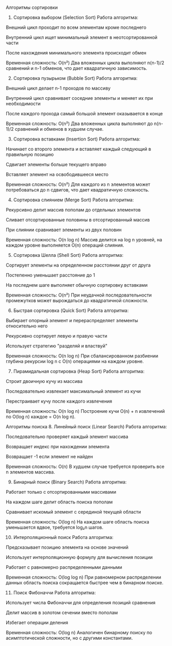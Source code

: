 Алгоритмы сортировки
1. Сортировка выбором (Selection Sort)
Работа алгоритма:

Внешний цикл проходит по всем элементам кроме последнего

Внутренний цикл ищет минимальный элемент в неотсортированной части

После нахождения минимального элемента происходит обмен

Временная сложность: O(n²)
Два вложенных цикла выполняют n(n-1)/2 сравнений и n-1 обменов, что дает квадратичную зависимость.

2. Сортировка пузырьком (Bubble Sort)
Работа алгоритма:

Внешний цикл делает n-1 проходов по массиву

Внутренний цикл сравнивает соседние элементы и меняет их при необходимости

После каждого прохода самый большой элемент оказывается в конце

Временная сложность: O(n²)
Два вложенных цикла выполняют до n(n-1)/2 сравнений и обменов в худшем случае.

3. Сортировка вставками (Insertion Sort)
Работа алгоритма:

Начинает со второго элемента и вставляет каждый следующий в правильную позицию

Сдвигает элементы больше текущего вправо

Вставляет элемент на освободившееся место

Временная сложность: O(n²)
Для каждого из n элементов может потребоваться до n сдвигов, что дает квадратичную сложность.

4. Сортировка слиянием (Merge Sort)
Работа алгоритма:

Рекурсивно делит массив пополам до отдельных элементов

Сливает отсортированные половины в отсортированный массив

При слиянии сравнивает элементы из двух половин

Временная сложность: O(n log n)
Массив делится на log n уровней, на каждом уровне выполняется O(n) операций слияния.

5. Сортировка Шелла (Shell Sort)
Работа алгоритма:

Сортирует элементы на определенном расстоянии друг от друга

Постепенно уменьшает расстояние до 1

На последнем шаге выполняет обычную сортировку вставками

Временная сложность: O(n²)
При неудачной последовательности промежутков может вырождаться до квадратичной сложности.

6. Быстрая сортировка (Quick Sort)
Работа алгоритма:

Выбирает опорный элемент и перераспределяет элементы относительно него

Рекурсивно сортирует левую и правую части

Использует стратегию "разделяй и властвуй"

Временная сложность: O(n log n)
При сбалансированном разбиении глубина рекурсии log n с O(n) операциями на каждом уровне.

7. Пирамидальная сортировка (Heap Sort)
Работа алгоритма:

Строит двоичную кучу из массива

Последовательно извлекает максимальный элемент из кучи

Перестраивает кучу после каждого извлечения

Временная сложность: O(n log n)
Построение кучи O(n) + n извлечений по O(log n) каждое = O(n log n).

Алгоритмы поиска
8. Линейный поиск (Linear Search)
Работа алгоритма:

Последовательно проверяет каждый элемент массива

Возвращает индекс при нахождении элемента

Возвращает -1 если элемент не найден

Временная сложность: O(n)
В худшем случае требуется проверить все n элементов массива.

9. Бинарный поиск (Binary Search)
Работа алгоритма:

Работает только с отсортированными массивами

На каждом шаге делит область поиска пополам

Сравнивает искомый элемент с серединой текущей области

Временная сложность: O(log n)
На каждом шаге область поиска уменьшается вдвое, требуется log₂n шагов.

10. Интерполяционный поиск
Работа алгоритма:

Предсказывает позицию элемента на основе значений

Использует интерполяционную формулу для вычисления позиции

Работает с равномерно распределенными данными

Временная сложность: O(log log n)
При равномерном распределении данных область поиска сокращается быстрее чем в бинарном поиске.

11. Поиск Фибоначчи
Работа алгоритма:

Использует числа Фибоначчи для определения позиций сравнения

Делит массив в золотом сечении вместо пополам

Избегает операции деления

Временная сложность: O(log n)
Аналогичен бинарному поиску по асимптотической сложности, но с другими константами.
